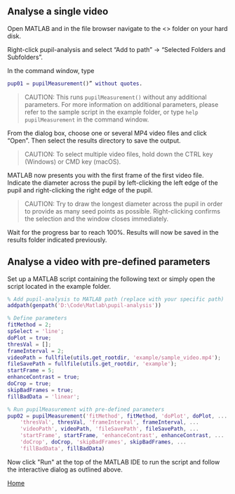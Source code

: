 ## Analyse a single video

Open MATLAB and in the file browser navigate to the <<REPOSITORYNAME>> folder on your hard disk.

Right-click pupil-analysis and select “Add to path” -> “Selected Folders and Subfolders”.

In the command window, type

```Matlab
pup01 = pupilMeasurement()” without quotes.
```

> CAUTION: This runs `pupilMeasurement()` without any additional parameters. For more information on additional parameters, please refer to the sample script in the example folder, or type `help pupilMeasurement` in the command window.

From the dialog box, choose one or several MP4 video files and click “Open”. Then select the results directory to save the output.

> CAUTION: To select multiple video files, hold down the CTRL key (Windows) or CMD key (macOS).

MATLAB now presents you with the first frame of the first video file. Indicate the diameter across the pupil by left-clicking the left edge of the pupil and right-clicking the right edge of the pupil.

> CAUTION: Try to draw the longest diameter across the pupil in order to provide as many seed points as possible. Right-clicking confirms the selection and the window closes immediately.

Wait for the progress bar to reach 100%. Results will now be saved in the results folder indicated previously.

## Analyse a video with pre-defined parameters

Set up a MATLAB script containing the following text or simply open the script located in the example folder.

```Matlab
% Add pupil-analysis to MATLAB path (replace with your specific path)
addpath(genpath('D:\Code\Matlab\pupil-analysis'))

% Define parameters
fitMethod = 2;
spSelect = 'line';
doPlot = true;
thresVal = [];
frameInterval = 2;
videoPath = fullfile(utils.get_rootdir, 'example/sample_video.mp4');
fileSavePath = fullfile(utils.get_rootdir, 'example');
startFrame = 5;
enhanceContrast = true;
doCrop = true;
skipBadFrames = true;
fillBadData = 'linear';

% Run pupilMeasurement with pre-defined parameters
pup02 = pupilMeasurement('fitMethod', fitMethod, 'doPlot', doPlot, ...
    'thresVal', thresVal, 'frameInterval', frameInterval, ...
    'videoPath', videoPath, 'fileSavePath', fileSavePath, ...
    'startFrame', startFrame, 'enhanceContrast', enhanceContrast, ...
    'doCrop', doCrop, 'skipBadFrames', skipBadFrames, ...
    'fillBadData', fillBadData)
```

Now click "Run" at the top of the MATLAB IDE to run the script and follow the interactive dialog as outlined above.

[Home](./index.html)

